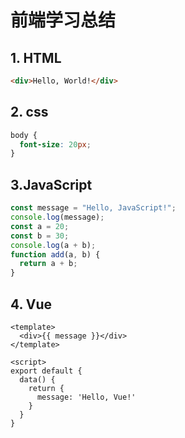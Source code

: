 # 前端学习总结

## 1. HTML

```html
<div>Hello, World!</div>
```

## 2. css

```css
body {
  font-size: 20px;
}
```

## 3.JavaScript

```js
const message = "Hello, JavaScript!";
console.log(message);
const a = 20;
const b = 30;
console.log(a + b);
function add(a, b) {
  return a + b;
}
```

## 4. Vue

```vue
<template>
  <div>{{ message }}</div>
</template>

<script>
export default {
  data() {
    return {
      message: 'Hello, Vue!'
    }
  }
}
```
